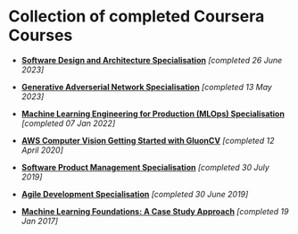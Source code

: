 # Collection of completed Coursera Courses

- [**Software Design and Architecture Specialisation**](https://github.com/junkal/coursera-courses/tree/main/Software-Design-and-Architecture) *[completed 26 June 2023]*

- [**Generative Adverserial Network Specialisation**](https://github.com/junkal/coursera-courses/tree/main/Build-Basic-Generative-Adversarial-Networks-(GANs)) *[completed 13 May 2023]* 

- [**Machine Learning Engineering for Production (MLOps) Specialisation**](https://github.com/junkal/coursera-courses/tree/main/Machine-Learning-Engineering-for-Prod-mlops) *[completed 07 Jan 2022]*

- [**AWS Computer Vision Getting Started with GluonCV**](https://github.com/junkal/coursera-courses/tree/main/AWS_Computer_Vision-Getting_Started_with_GluonCV) *[completed 12 April 2020]*

- [**Software Product Management Specialisation**](https://github.com/junkal/coursera-courses/tree/main/Software-Product-Management) *[completed 30 July 2019]*

- [**Agile Development Specialisation**](https://github.com/junkal/coursera-courses/tree/main/Agile%20Development) *[completed 30 June 2019]*

- [**Machine Learning Foundations: A Case Study Approach**]() *[completed 19 Jan 2017]*


